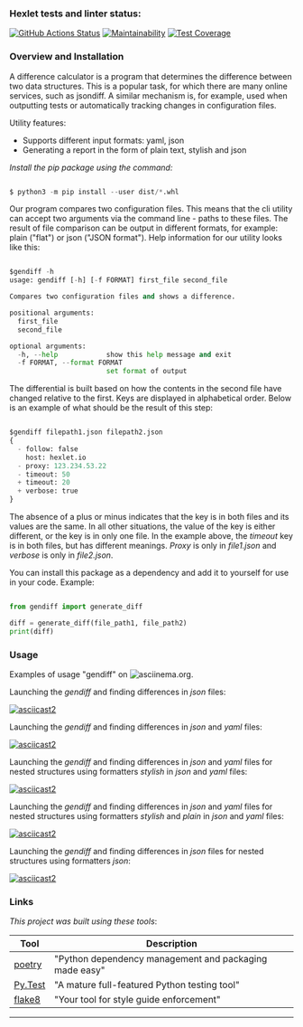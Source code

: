 ### Hexlet tests and linter status:

[![GitHub Actions Status](https://github.com/RustSaf/python-project-50/actions/workflows/hexlet-check.yml/badge.svg)](https://github.com/RustSaf/python-project-50/actions)
[![Maintainability](https://api.codeclimate.com/v1/badges/2970babfb69a24ebb786/maintainability)](https://codeclimate.com/github/RustSaf/python-project-50/maintainability)
[![Test Coverage](https://api.codeclimate.com/v1/badges/2970babfb69a24ebb786/test_coverage)](https://codeclimate.com/github/RustSaf/python-project-50/test_coverage)

### Overview and Installation

A difference calculator is a program that determines the difference between two data structures. This is a popular task, 
for which there are many online services, such as jsondiff. A similar mechanism is, for example, used when outputting 
tests or automatically tracking changes in configuration files.

Utility features:

   * Supports different input formats: yaml, json
   * Generating a report in the form of plain text, stylish and json



_Install the pip package using the command:_

```python

$ python3 -m pip install --user dist/*.whl

```


Our program compares two configuration files. This means that the cli utility can accept two arguments via the command line - 
paths to these files. The result of file comparison can be output in different formats, for example: plain ("flat") or json 
("JSON format"). Help information for our utility looks like this:

```python

$gendiff -h
usage: gendiff [-h] [-f FORMAT] first_file second_file

Compares two configuration files and shows a difference.

positional arguments:
  first_file
  second_file

optional arguments:
  -h, --help            show this help message and exit
  -f FORMAT, --format FORMAT
                        set format of output

```

The differential is built based on how the contents in the second file have changed relative to the first. Keys are displayed in 
alphabetical order. Below is an example of what should be the result of this step:

```python

$gendiff filepath1.json filepath2.json
{
  - follow: false
    host: hexlet.io
  - proxy: 123.234.53.22
  - timeout: 50
  + timeout: 20
  + verbose: true
}

```


The absence of a plus or minus indicates that the key is in both files and its values ​​are the same. In all other situations, 
the value of the key is either different, or the key is in only one file. In the example above, the _timeout_ key is in both files, 
but has different meanings. _Proxy_ is only in _file1.json_ and _verbose_ is only in _file2.json_.


You can install this package as a dependency and add it to yourself for use in your code. 
Example:

```python

from gendiff import generate_diff

diff = generate_diff(file_path1, file_path2)
print(diff)

```


### Usage

Examples of usage "gendiff" on ![asciinema.org](https://asciinema.org).


Launching the _gendiff_ and finding differences in _json_ files:

[![asciicast2](https://asciinema.org/a/qbOmbJ1bQ4UyNXGwZPaC18w1P.png)](https://asciinema.org/a/qbOmbJ1bQ4UyNXGwZPaC18w1P)

Launching the _gendiff_ and finding differences in _json_ and _yaml_ files:

[![asciicast2](https://asciinema.org/a/rVkwHmakVdDJLWv8dI9M5ji3V.png)](https://asciinema.org/a/rVkwHmakVdDJLWv8dI9M5ji3V)

Launching the _gendiff_ and finding differences in _json_ and _yaml_ files for nested structures using formatters _stylish_ in _json_ and _yaml_ files:

[![asciicast2](https://asciinema.org/a/FhshoBiVHCpMbGqQySnihbMKE.png)](https://asciinema.org/a/FhshoBiVHCpMbGqQySnihbMKE)

Launching the _gendiff_ and finding differences in _json_ and _yaml_ files for nested structures using formatters _stylish_ and _plain_ in _json_ and _yaml_ files:

[![asciicast2](https://asciinema.org/a/UGzVUCa2j11zjOfCqRcLgEzFH.png)](https://asciinema.org/a/UGzVUCa2j11zjOfCqRcLgEzFH)

Launching the _gendiff_ and finding differences in _json_ files for nested structures using formatters _json_:

[![asciicast2](https://asciinema.org/a/1tHTcaVMNUuL8RdapiRHyOChE.png)](https://asciinema.org/a/1tHTcaVMNUuL8RdapiRHyOChE)


### Links

_This project was built using these tools_:

| Tool                                                                        | Description                                             |
|-----------------------------------------------------------------------------|---------------------------------------------------------|
| [poetry](https://python-poetry.org/)                                        | "Python dependency management and packaging made easy"  |
| [Py.Test](https://pytest.org/)                                              | "A mature full-featured Python testing tool"            |
| [flake8](https://flake8.pycqa.org/)                                         | "Your tool for style guide enforcement"                 |

---
